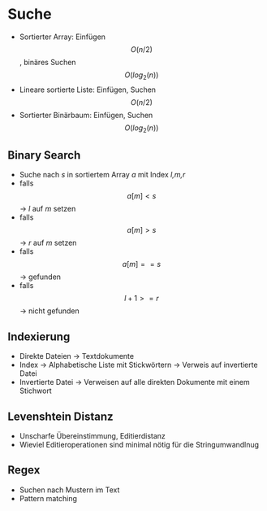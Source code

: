 # Suche

* Sortierter Array: Einfügen $$O(n/2)$$, binäres Suchen $$O(log_{2}(n))$$
* Lineare sortierte Liste: Einfügen, Suchen $$O(n/2)$$
* Sortierter Binärbaum: Einfügen, Suchen $$O(log_{2}(n))$$

## Binary Search

* Suche nach _s_ in sortiertem Array _a_ mit Index _l,m,r_
* falls $$a[m] < s$$ -> _l_ auf _m_ setzen
* falls $$a[m] > s$$ -> _r_ auf _m_ setzen
* falls $$a[m] == s$$ -> gefunden
* falls $$l+1 >= r$$ -> nicht gefunden


## Indexierung

* Direkte Dateien -> Textdokumente
* Index -> Alphabetische Liste mit Stickwörtern -> Verweis auf invertierte Datei
* Invertierte Datei -> Verweisen auf alle direkten Dokumente mit einem Stichwort


## Levenshtein Distanz

* Unscharfe Übereinstimmung, Editierdistanz
* Wieviel Editieroperationen sind minimal nötig für die Stringumwandlnug


## Regex

* Suchen nach Mustern im Text
* Pattern matching
